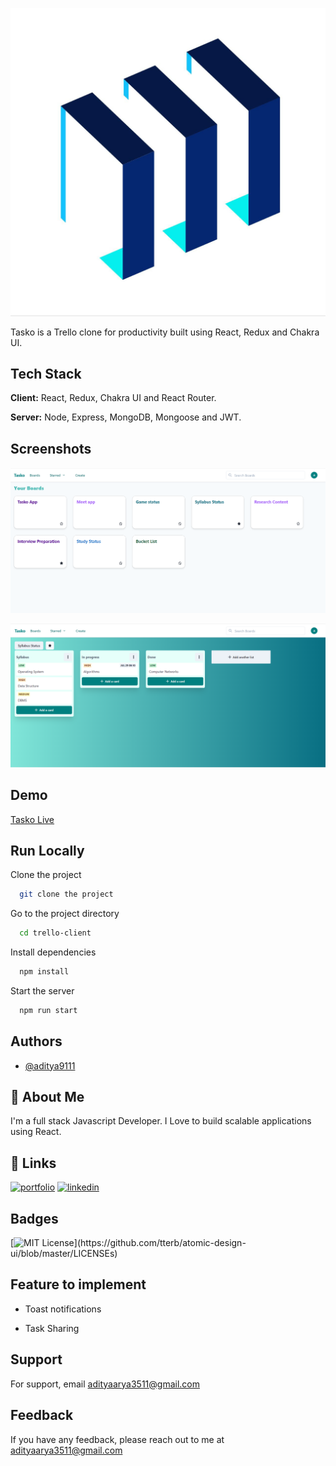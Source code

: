 ![Logo](https://raw.githubusercontent.com/Aditya9111/Tasko-Client/main/public/logo.jpg)

Tasko is a Trello clone for productivity built using React, Redux and Chakra UI.

## Tech Stack

**Client:** React, Redux, Chakra UI and React Router.

**Server:** Node, Express, MongoDB, Mongoose and JWT.

## Screenshots

![App Screenshot](https://raw.githubusercontent.com/Aditya9111/Tasko-Client/main/src/assets/img/1.png)

![App Screenshot](https://raw.githubusercontent.com/Aditya9111/Tasko-Client/main/src/assets/img/2.png)


## Demo

[Tasko Live](https://tasko.netlify.app/)

## Run Locally

Clone the project

```bash
  git clone the project
```

Go to the project directory

```bash
  cd trello-client
```

Install dependencies

```bash
  npm install
```

Start the server

```bash
  npm run start
```

## Authors

- [@aditya9111](https://www.github.com/aditya9111)

## 🚀 About Me

I'm a full stack Javascript Developer. I Love to build scalable applications using React.

## 🔗 Links

[![portfolio](https://img.shields.io/badge/my_portfolio-000?style=for-the-badge&logo=ko-fi&logoColor=white)](https://bit.ly/adityaarya1/)
[![linkedin](https://img.shields.io/badge/linkedin-0A66C2?style=for-the-badge&logo=linkedin&logoColor=white)](https://www.linkedin.com/in/aditya911)


## Badges

[![MIT License](https://img.shields.io/apm/l/atomic-design-ui.svg?)](https://github.com/tterb/atomic-design-ui/blob/master/LICENSEs)

## Feature to implement

- Toast notifications

- Task Sharing

## Support

For support, email adityaarya3511@gmail.com

## Feedback

If you have any feedback, please reach out to me at adityaarya3511@gmail.com
